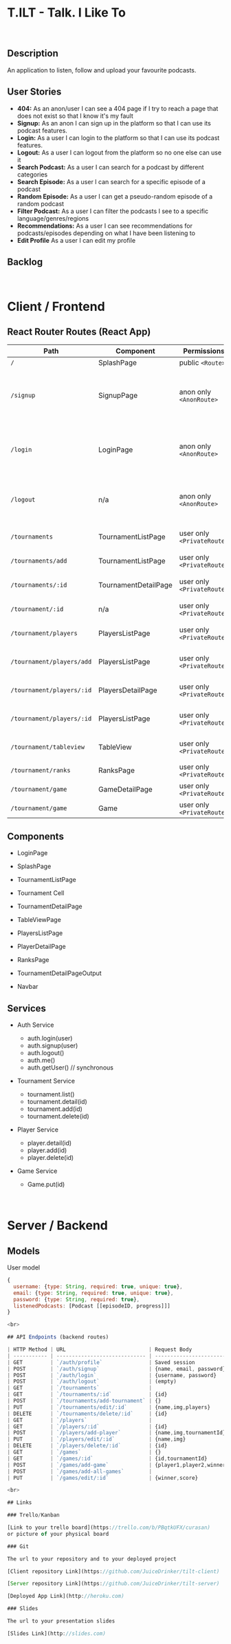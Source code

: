 # T.ILT - Talk. I Like To

<br>

## Description

An application to listen, follow and upload your favourite podcasts.

## User Stories

- **404:** As an anon/user I can see a 404 page if I try to reach a page that does not exist so that I know it's my fault
- **Signup:** As an anon I can sign up in the platform so that I can use its podcast features.
- **Login:** As a user I can login to the platform so that I can use its podcast features.
- **Logout:** As a user I can logout from the platform so no one else can use it
- **Search Podcast:** As a user I can search for a podcast by different categories
- **Search Episode:** As a user I can search for a specific episode of a podcast
- **Random Episode:** As a user I can get a pseudo-random episode of a random podcast
- **Filter Podcast:** As a user I can filter the podcasts I see to a specific language/genres/regions
- **Recommendations:** As a user I can see recommendations for podcasts/episodes depending on what I have been listening to
- **Edit Profile** As a user I can edit my profile

## Backlog

<br>

# Client / Frontend

## React Router Routes (React App)

| Path                      | Component            | Permissions                | Behavior                                                      |
| ------------------------- | -------------------- | -------------------------- | ------------------------------------------------------------- |
| `/`                       | SplashPage           | public `<Route>`           | Home page                                                     |
| `/signup`                 | SignupPage           | anon only `<AnonRoute>`    | Signup form, link to login, navigate to homepage after signup |
| `/login`                  | LoginPage            | anon only `<AnonRoute>`    | Login form, link to signup, navigate to homepage after login  |
| `/logout`                 | n/a                  | anon only `<AnonRoute>`    | Navigate to homepage after logout, expire session             |
| `/tournaments`            | TournamentListPage   | user only `<PrivateRoute>` | Shows all tournaments in a list                               |
| `/tournaments/add`        | TournamentListPage   | user only `<PrivateRoute>` | Edits a tournament                                            |
| `/tournaments/:id`        | TournamentDetailPage | user only `<PrivateRoute>` | Details of a tournament to edit                               |
| `/tournament/:id`         | n/a                  | user only `<PrivateRoute>` | Delete tournament                                             |
| `/tournament/players`     | PlayersListPage      | user only `<PrivateRoute>` | List of players of a tournament                               |
| `/tournament/players/add` | PlayersListPage      | user only `<PrivateRoute>` | Add a player to the tournament                                |
| `/tournament/players/:id` | PlayersDetailPage    | user only `<PrivateRoute>` | Edit player for tournament                                    |
| `/tournament/players/:id` | PlayersListPage      | user only `<PrivateRoute>` | Delete player from tournament                                 |
| `/tournament/tableview`   | TableView            | user only `<PrivateRoute>` | Games view and brackets                                       |
| `/tournament/ranks`       | RanksPage            | user only `<PrivateRoute>` | Ranks list                                                    |
| `/tournament/game`        | GameDetailPage       | user only `<PrivateRoute>` | Game details                                                  |
| `/tournament/game`        | Game                 | user only `<PrivateRoute>` |                                                               |

## Components

- LoginPage

- SplashPage

- TournamentListPage

- Tournament Cell

- TournamentDetailPage

- TableViewPage

- PlayersListPage

- PlayerDetailPage

- RanksPage

- TournamentDetailPageOutput

- Navbar

## Services

- Auth Service
  - auth.login(user)
  - auth.signup(user)
  - auth.logout()
  - auth.me()
  - auth.getUser() // synchronous
- Tournament Service

  - tournament.list()
  - tournament.detail(id)
  - tournament.add(id)
  - tournament.delete(id)

- Player Service

  - player.detail(id)
  - player.add(id)
  - player.delete(id)

- Game Service

  - Game.put(id)

<br>

# Server / Backend

## Models

User model

```javascript
{
  username: {type: String, required: true, unique: true},
  email: {type: String, required: true, unique: true},
  password: {type: String, required: true},
  listenedPodcasts: [Podcast [[episodeID, progress]]]
}

<br>

## API Endpoints (backend routes)

| HTTP Method | URL                           | Request Body                 | Success status | Error Status | Description                                                                                                                     |
| ----------- | ----------------------------- | ---------------------------- | -------------- | ------------ | ------------------------------------------------------------------------------------------------------------------------------- |
| GET         | `/auth/profile`               | Saved session                | 200            | 404          | Check if user is logged in and return profile page                                                                              |
| POST        | `/auth/signup`                | {name, email, password}      | 201            | 404          | Checks if fields not empty (422) and user not exists (409), then create user with encrypted password, and store user in session |
| POST        | `/auth/login`                 | {username, password}         | 200            | 401          | Checks if fields not empty (422), if user exists (404), and if password matches (404), then stores user in session              |
| POST        | `/auth/logout`                | (empty)                      | 204            | 400          | Logs out the user                                                                                                               |
| GET         | `/tournaments`                |                              |                | 400          | Show all tournaments                                                                                                            |
| GET         | `/tournaments/:id`            | {id}                         |                |              | Show specific tournament                                                                                                        |
| POST        | `/tournaments/add-tournament` | {}                           | 201            | 400          | Create and save a new tournament                                                                                                |
| PUT         | `/tournaments/edit/:id`       | {name,img,players}           | 200            | 400          | edit tournament                                                                                                                 |
| DELETE      | `/tournaments/delete/:id`     | {id}                         | 201            | 400          | delete tournament                                                                                                               |
| GET         | `/players`                    |                              |                | 400          | show players                                                                                                                    |
| GET         | `/players/:id`                | {id}                         |                |              | show specific player                                                                                                            |
| POST        | `/players/add-player`         | {name,img,tournamentId}      | 200            | 404          | add player                                                                                                                      |
| PUT         | `/players/edit/:id`           | {name,img}                   | 201            | 400          | edit player                                                                                                                     |
| DELETE      | `/players/delete/:id`         | {id}                         | 200            | 400          | delete player                                                                                                                   |
| GET         | `/games`                      | {}                           | 201            | 400          | show games                                                                                                                      |
| GET         | `/games/:id`                  | {id,tournamentId}            |                |              | show specific game                                                                                                              |
| POST        | `/games/add-game`             | {player1,player2,winner,img} |                |              | add game                                                                                                                        |
| POST        | `/games/add-all-games`        |                              |                |              | add all games from a tournament. Gets a list of players and populates them via algorithm.                                       |
| PUT         | `/games/edit/:id`             | {winner,score}               |                |              | edit game                                                                                                                       |

<br>

## Links

### Trello/Kanban

[Link to your trello board](https://trello.com/b/PBqtkUFX/curasan)
or picture of your physical board

### Git

The url to your repository and to your deployed project

[Client repository Link](https://github.com/JuiceDrinker/tilt-client)

[Server repository Link](https://github.com/JuiceDrinker/tilt-server)

[Deployed App Link](http://heroku.com)

### Slides

The url to your presentation slides

[Slides Link](http://slides.com)
```
